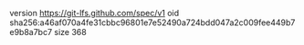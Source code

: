 version https://git-lfs.github.com/spec/v1
oid sha256:a46af070a4fe31cbbc96801e7e52490a724bdd047a2c009fee449b7e9b8a7bc7
size 368
